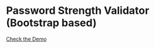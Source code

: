 # Password Strength Validator (Bootstrap based)

[Check the Demo](https://codepen.io/nat-davydova/pen/yLyXogO)
